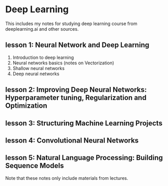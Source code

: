 Deep Learning
======
This includes my notes for studying deep learning course from deeplearning.ai and other sources. 

lesson 1: Neural Network and Deep Learning
------
1. Introduction to deep learning
2. Neural networks basics (notes on Vectorization)
3. Shallow neural networks
4. Deep neural networks 
	
lesson 2: Improving Deep Neural Networks: Hyperparameter tuning, Regularization and Optimization
------

lesson 3: Structuring Machine Learning Projects
------

lesson 4: Convolutional Neural Networks
------

lesson 5: Natural Language Processing: Building Sequence Models 
------ 


Note that these notes only include materials from lectures. 
 

